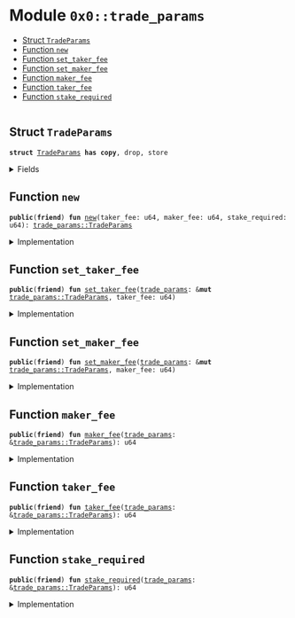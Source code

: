 
<a name="0x0_trade_params"></a>

# Module `0x0::trade_params`



-  [Struct `TradeParams`](#0x0_trade_params_TradeParams)
-  [Function `new`](#0x0_trade_params_new)
-  [Function `set_taker_fee`](#0x0_trade_params_set_taker_fee)
-  [Function `set_maker_fee`](#0x0_trade_params_set_maker_fee)
-  [Function `maker_fee`](#0x0_trade_params_maker_fee)
-  [Function `taker_fee`](#0x0_trade_params_taker_fee)
-  [Function `stake_required`](#0x0_trade_params_stake_required)


<pre><code></code></pre>



<a name="0x0_trade_params_TradeParams"></a>

## Struct `TradeParams`



<pre><code><b>struct</b> <a href="trade_params.md#0x0_trade_params_TradeParams">TradeParams</a> <b>has</b> <b>copy</b>, drop, store
</code></pre>



<details>
<summary>Fields</summary>


<dl>
<dt>
<code>taker_fee: u64</code>
</dt>
<dd>

</dd>
<dt>
<code>maker_fee: u64</code>
</dt>
<dd>

</dd>
<dt>
<code>stake_required: u64</code>
</dt>
<dd>

</dd>
</dl>


</details>

<a name="0x0_trade_params_new"></a>

## Function `new`



<pre><code><b>public</b>(<b>friend</b>) <b>fun</b> <a href="trade_params.md#0x0_trade_params_new">new</a>(taker_fee: u64, maker_fee: u64, stake_required: u64): <a href="trade_params.md#0x0_trade_params_TradeParams">trade_params::TradeParams</a>
</code></pre>



<details>
<summary>Implementation</summary>


<pre><code><b>public</b>(package) <b>fun</b> <a href="trade_params.md#0x0_trade_params_new">new</a>(
    taker_fee: u64,
    maker_fee: u64,
    stake_required: u64,
): <a href="trade_params.md#0x0_trade_params_TradeParams">TradeParams</a> {
    <a href="trade_params.md#0x0_trade_params_TradeParams">TradeParams</a> {
        taker_fee,
        maker_fee,
        stake_required,
    }
}
</code></pre>



</details>

<a name="0x0_trade_params_set_taker_fee"></a>

## Function `set_taker_fee`



<pre><code><b>public</b>(<b>friend</b>) <b>fun</b> <a href="trade_params.md#0x0_trade_params_set_taker_fee">set_taker_fee</a>(<a href="trade_params.md#0x0_trade_params">trade_params</a>: &<b>mut</b> <a href="trade_params.md#0x0_trade_params_TradeParams">trade_params::TradeParams</a>, taker_fee: u64)
</code></pre>



<details>
<summary>Implementation</summary>


<pre><code><b>public</b>(package) <b>fun</b> <a href="trade_params.md#0x0_trade_params_set_taker_fee">set_taker_fee</a>(
    <a href="trade_params.md#0x0_trade_params">trade_params</a>: &<b>mut</b> <a href="trade_params.md#0x0_trade_params_TradeParams">TradeParams</a>,
    taker_fee: u64,
) {
    <a href="trade_params.md#0x0_trade_params">trade_params</a>.taker_fee = taker_fee;
}
</code></pre>



</details>

<a name="0x0_trade_params_set_maker_fee"></a>

## Function `set_maker_fee`



<pre><code><b>public</b>(<b>friend</b>) <b>fun</b> <a href="trade_params.md#0x0_trade_params_set_maker_fee">set_maker_fee</a>(<a href="trade_params.md#0x0_trade_params">trade_params</a>: &<b>mut</b> <a href="trade_params.md#0x0_trade_params_TradeParams">trade_params::TradeParams</a>, maker_fee: u64)
</code></pre>



<details>
<summary>Implementation</summary>


<pre><code><b>public</b>(package) <b>fun</b> <a href="trade_params.md#0x0_trade_params_set_maker_fee">set_maker_fee</a>(
    <a href="trade_params.md#0x0_trade_params">trade_params</a>: &<b>mut</b> <a href="trade_params.md#0x0_trade_params_TradeParams">TradeParams</a>,
    maker_fee: u64,
) {
    <a href="trade_params.md#0x0_trade_params">trade_params</a>.maker_fee = maker_fee;
}
</code></pre>



</details>

<a name="0x0_trade_params_maker_fee"></a>

## Function `maker_fee`



<pre><code><b>public</b>(<b>friend</b>) <b>fun</b> <a href="trade_params.md#0x0_trade_params_maker_fee">maker_fee</a>(<a href="trade_params.md#0x0_trade_params">trade_params</a>: &<a href="trade_params.md#0x0_trade_params_TradeParams">trade_params::TradeParams</a>): u64
</code></pre>



<details>
<summary>Implementation</summary>


<pre><code><b>public</b>(package) <b>fun</b> <a href="trade_params.md#0x0_trade_params_maker_fee">maker_fee</a>(<a href="trade_params.md#0x0_trade_params">trade_params</a>: &<a href="trade_params.md#0x0_trade_params_TradeParams">TradeParams</a>): u64 {
    <a href="trade_params.md#0x0_trade_params">trade_params</a>.maker_fee
}
</code></pre>



</details>

<a name="0x0_trade_params_taker_fee"></a>

## Function `taker_fee`



<pre><code><b>public</b>(<b>friend</b>) <b>fun</b> <a href="trade_params.md#0x0_trade_params_taker_fee">taker_fee</a>(<a href="trade_params.md#0x0_trade_params">trade_params</a>: &<a href="trade_params.md#0x0_trade_params_TradeParams">trade_params::TradeParams</a>): u64
</code></pre>



<details>
<summary>Implementation</summary>


<pre><code><b>public</b>(package) <b>fun</b> <a href="trade_params.md#0x0_trade_params_taker_fee">taker_fee</a>(<a href="trade_params.md#0x0_trade_params">trade_params</a>: &<a href="trade_params.md#0x0_trade_params_TradeParams">TradeParams</a>): u64 {
    <a href="trade_params.md#0x0_trade_params">trade_params</a>.taker_fee
}
</code></pre>



</details>

<a name="0x0_trade_params_stake_required"></a>

## Function `stake_required`



<pre><code><b>public</b>(<b>friend</b>) <b>fun</b> <a href="trade_params.md#0x0_trade_params_stake_required">stake_required</a>(<a href="trade_params.md#0x0_trade_params">trade_params</a>: &<a href="trade_params.md#0x0_trade_params_TradeParams">trade_params::TradeParams</a>): u64
</code></pre>



<details>
<summary>Implementation</summary>


<pre><code><b>public</b>(package) <b>fun</b> <a href="trade_params.md#0x0_trade_params_stake_required">stake_required</a>(<a href="trade_params.md#0x0_trade_params">trade_params</a>: &<a href="trade_params.md#0x0_trade_params_TradeParams">TradeParams</a>): u64 {
    <a href="trade_params.md#0x0_trade_params">trade_params</a>.stake_required
}
</code></pre>



</details>
